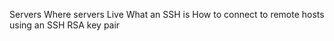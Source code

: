 Servers
Where servers Live
What an SSH is
How to connect to remote hosts using an SSH RSA key pair

